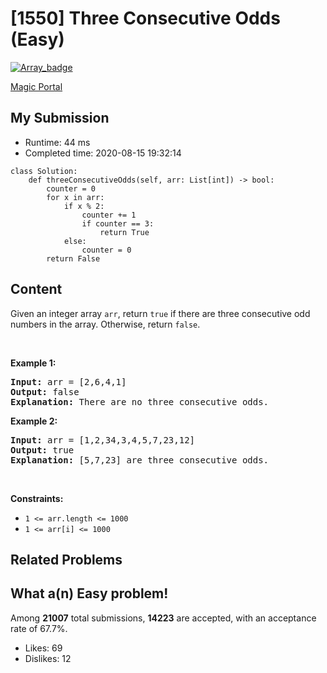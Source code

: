 # [1550] Three Consecutive Odds (Easy)

[![Array_badge](https://img.shields.io/badge/topic-Array-green.svg)](https://leetcode.com/problems/three-consecutive-odds/) 

[Magic Portal](https://leetcode.com/problems/three-consecutive-odds/)

## My Submission

- Runtime: 44 ms
- Completed time: 2020-08-15 19:32:14

```python3
class Solution:
    def threeConsecutiveOdds(self, arr: List[int]) -> bool:
        counter = 0
        for x in arr:
            if x % 2:
                counter += 1
                if counter == 3:
                    return True
            else:
                counter = 0
        return False
```

## Content
Given an integer array <code>arr</code>, return <code>true</code>&nbsp;if there are three consecutive odd numbers in the array. Otherwise, return&nbsp;<code>false</code>.
<p>&nbsp;</p>
<p><strong>Example 1:</strong></p>

<pre>
<strong>Input:</strong> arr = [2,6,4,1]
<strong>Output:</strong> false
<b>Explanation:</b> There are no three consecutive odds.
</pre>

<p><strong>Example 2:</strong></p>

<pre>
<strong>Input:</strong> arr = [1,2,34,3,4,5,7,23,12]
<strong>Output:</strong> true
<b>Explanation:</b> [5,7,23] are three consecutive odds.
</pre>

<p>&nbsp;</p>
<p><strong>Constraints:</strong></p>

<ul>
	<li><code>1 &lt;= arr.length &lt;= 1000</code></li>
	<li><code>1 &lt;= arr[i] &lt;= 1000</code></li>
</ul>


## Related Problems


## What a(n) Easy problem!
Among **21007** total submissions, **14223** are accepted, with an acceptance rate of 67.7%. <br>

- Likes: 69
- Dislikes: 12

